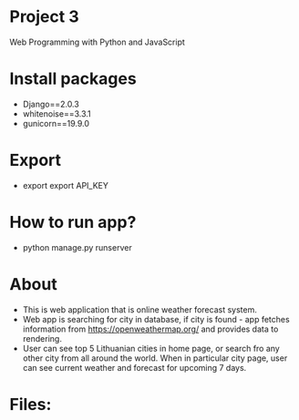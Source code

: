 # Project 3

Web Programming with Python and JavaScript

# Install packages
- Django==2.0.3
- whitenoise==3.3.1
- gunicorn==19.9.0


# Export
- export export API_KEY

# How to run app?
- python manage.py runserver


# About
 - This is web application that is online weather forecast system. 
 - Web app is searching for city in database, if city is found - app fetches information from https://openweathermap.org/ and provides data to rendering.
 - User can see top 5 Lithuanian cities in home page, or search fro any other city from all around the world. When in particular city page, user can see current weather and forecast for upcoming 7 days.

 # Files:
 